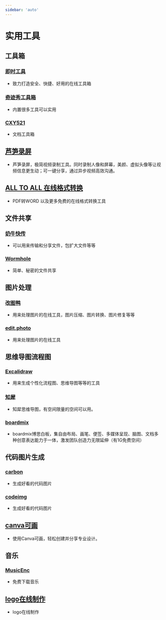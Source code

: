 ```yaml
---
sidebar: 'auto'
---
```


# 实用工具

## 工具箱
### [即时工具](https://www.67tool.com/?from=itab.link)
* 致力打造安全、快捷、好用的在线工具箱

### [奇迹秀工具箱](https://www.qijishow.com/down/index.html)
* 内置很多工具可以实用

### [CXY521](http://www.cxy521.com/)
* 文档工具箱

## [芦笋录屏](https://lusun.com/?utm_source=itab)
* 芦笋录屏，极简视频录制工具。同时录制人像和屏幕，美颜、虚拟头像等让视频信息更生动；可一键分享，通过异步视频高效沟通。

## [ALL TO ALL 在线格式转换](https://www.alltoall.net/)
* PDF转WORD 以及更多免费的在线格式转换工具

## 文件共享
### [奶牛快传](https://cowtransfer.com/)
* 可以用来传输和分享文件，包扩大文件等等

### [Wormhole](https://wormhole.app/)
* 简单、秘密的文件共享

## 图片处理

### [改图鸭](https://www.gaituya.com/)
* 用来处理图片的在线工具，图片压缩、图片转换、图片修复等等

### [edit.photo](https://edit.photo/)
* 用来处理图片的在线工具

## 思维导图流程图

### [Excalidraw](https://excalidraw.com/)
* 用来生成个性化流程图、思维导图等等的工具

### [知犀](https://www.zhixi.com/)
* 知犀思维导图，有空间限量的空间可以用。

### [boardmix](https://boardmix.cn/)
* boardmix博思白板，集自由布局、画笔、便签、多媒体呈现、脑图、文档多种创意表达能力于一体，激发团队创造力无限延伸（有1G免费空间）

## 代码图片生成

### [carbon](https://carbon.now.sh/)
* 生成好看的代码图片

### [codeimg](https://codeimg.io/)
* 生成好看的代码图片

## [canva可画](https://www.canva.cn/)
* 使用Canva可画，轻松创建并分享专业设计。

## 音乐

### [MusicEnc](https://www.musicenc.com/)
* 免费下载音乐

## [logo在线制作](https://www.uugai.com/)
* logo在线制作
